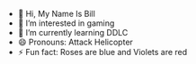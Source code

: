 - 👋 Hi, My Name Is Bill
- 👀 I’m interested in gaming
- 🌱 I’m currently learning DDLC
- 😄 Pronouns: Attack Helicopter 
- ⚡ Fun fact: Roses are blue and Violets are red 

<!---
Billsky14/Billsky14 is a ✨ special ✨ repository because its `README.md` (this file) appears on your GitHub profile.
You can click the Preview link to take a look at your changes.
--->
